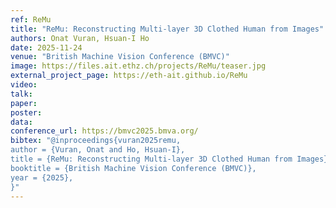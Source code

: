 ```yaml
---
ref: ReMu
title: "ReMu: Reconstructing Multi-layer 3D Clothed Human from Images"
authors: Onat Vuran, Hsuan-I Ho
date: 2025-11-24
venue: "British Machine Vision Conference (BMVC)"
image: https://files.ait.ethz.ch/projects/ReMu/teaser.jpg
external_project_page: https://eth-ait.github.io/ReMu
video: 
talk: 
paper: 
poster:
data:
conference_url: https://bmvc2025.bmva.org/
bibtex: "@inproceedings{vuran2025remu,
author = {Vuran, Onat and Ho, Hsuan-I}, 
title = {ReMu: Reconstructing Multi-layer 3D Clothed Human from Images},
booktitle = {British Machine Vision Conference (BMVC)},
year = {2025},
}"
---
```

